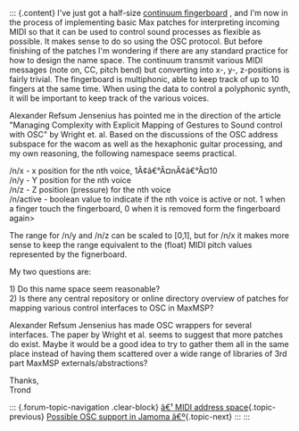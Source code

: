 ::: {.content}
I\'ve just got a half-size [continuum
fingerboard](http://www.hakenaudio.com/Continuum/) , and I\'m now in the
process of implementing basic Max patches for interpreting incoming MIDI
so that it can be used to control sound processes as flexible as
possible. It makes sense to do so using the OSC protocol. But before
finishing of the patches I\'m wondering if there are any standard
practice for how to design the name space. The continuum transmit
various MIDI messages (note on, CC, pitch bend) but converting into x-,
y-, z-positions is fairly trivial. The fingerboard is multiphonic, able
to keep track of up to 10 fingers at the same time. When using the data
to control a polyphonic synth, it will be important to keep track of the
various voices.

Alexander Refsum Jensenius has pointed me in the direction of the
article \"Managing Complexity with Explicit Mapping of Gestures to Sound
control with OSC\" by Wright et. al. Based on the discussions of the OSC
address subspace for the wacom as well as the hexaphonic guitar
processing, and my own reasoning, the following namespace seems
practical.

/n/x - x position for the nth voice, 1Ã¢â€°Â¤nÃ¢â€°Â¤10\
/n/y - Y position for the nth voice\
/n/z - Z position (pressure) for the nth voice\
/n/active - boolean value to indicate if the nth voice is active or not.
1 when a finger touch the fingerboard, 0 when it is removed form the
fingerboard again\>

The range for /n/y and /n/z can be scaled to \[0,1\], but for /n/x it
makes more sense to keep the range equivalent to the (float) MIDI pitch
values represented by the fignerboard.

My two questions are:

1\) Do this name space seem reasonable?\
2) Is there any central repository or online directory overview of
patches for mapping various control interfaces to OSC in MaxMSP?

Alexander Refsum Jensenius has made OSC wrappers for several interfaces.
The paper by Wright et al. seems to suggest that more patches do exist.
Maybe it would be a good idea to try to gather them all in the same
place instead of having them scattered over a wide range of libraries of
3rd part MaxMSP externals/abstractions?

Thanks,\
Trond

::: {.forum-topic-navigation .clear-block}
[â€¹ MIDI address
space](topic/97 "Go to previous forum topic"){.topic-previous} [Possible
OSC support in Jamoma
â€º](topic/73 "Go to next forum topic"){.topic-next}
:::
:::
